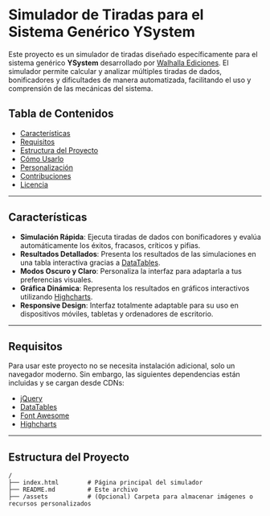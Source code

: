 # Simulador de Tiradas para el Sistema Genérico YSystem

Este proyecto es un simulador de tiradas diseñado específicamente para el sistema genérico **YSystem** desarrollado por [Walhalla Ediciones](https://walhallaediciones.gitlab.io/ysystem/). El simulador permite calcular y analizar múltiples tiradas de dados, bonificadores y dificultades de manera automatizada, facilitando el uso y comprensión de las mecánicas del sistema.

## Tabla de Contenidos
- [Características](#características)
- [Requisitos](#requisitos)
- [Estructura del Proyecto](#estructura-del-proyecto)
- [Cómo Usarlo](#cómo-usarlo)
- [Personalización](#personalización)
- [Contribuciones](#contribuciones)
- [Licencia](#licencia)

---

## Características

- **Simulación Rápida**: Ejecuta tiradas de dados con bonificadores y evalúa automáticamente los éxitos, fracasos, críticos y pifias.
- **Resultados Detallados**: Presenta los resultados de las simulaciones en una tabla interactiva gracias a [DataTables](https://datatables.net/).
- **Modos Oscuro y Claro**: Personaliza la interfaz para adaptarla a tus preferencias visuales.
- **Gráfica Dinámica**: Representa los resultados en gráficos interactivos utilizando [Highcharts](https://www.highcharts.com/).
- **Responsive Design**: Interfaz totalmente adaptable para su uso en dispositivos móviles, tabletas y ordenadores de escritorio.

---

## Requisitos

Para usar este proyecto no se necesita instalación adicional, solo un navegador moderno. Sin embargo, las siguientes dependencias están incluidas y se cargan desde CDNs:
- [jQuery](https://jquery.com/)
- [DataTables](https://datatables.net/)
- [Font Awesome](https://fontawesome.com/)
- [Highcharts](https://www.highcharts.com/)

---

## Estructura del Proyecto

```plaintext
/
├── index.html        # Página principal del simulador
├── README.md         # Este archivo
├── /assets           # (Opcional) Carpeta para almacenar imágenes o recursos personalizados
